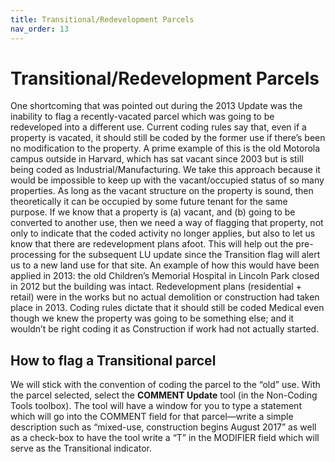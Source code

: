 ```yaml
---
title: Transitional/Redevelopment Parcels
nav_order: 13
---
```


# Transitional/Redevelopment Parcels

One shortcoming that was pointed out during the 2013 Update was the
inability to flag a recently-vacated parcel which was going to be
redeveloped into a different use. Current coding rules say that, even if
a property is vacated, it should still be coded by the former use if
there’s been no modification to the property. A prime example of this is
the old Motorola campus outside in Harvard, which has sat vacant since
2003 but is still being coded as Industrial/Manufacturing. We take this
approach because it would be impossible to keep up with the
vacant/occupied status of so many properties. As long as the vacant
structure on the property is sound, then theoretically it can be
occupied by some future tenant for the same purpose. If we know that a
property is (a) vacant, and (b) going to be converted to another use,
then we need a way of flagging that property, not only to indicate that
the coded activity no longer applies, but also to let us know that there
are redevelopment plans afoot. This will help out the pre-processing for
the subsequent LU update since the Transition flag will alert us to a
new land use for that site. An example of how this would have been
applied in 2013: the old Children’s Memorial Hospital in Lincoln Park
closed in 2012 but the building was intact. Redevelopment plans
(residential + retail) were in the works but no actual demolition or
construction had taken place in 2013. Coding rules dictate that it
should still be coded Medical even though we knew the property was going
to be something else; and it wouldn’t be right coding it as Construction
if work had not actually started.

## How to flag a Transitional parcel
We will stick with the convention
of coding the parcel to the “old” use. With the parcel selected, select
the **COMMENT Update** tool (in the Non-Coding Tools toolbox). The tool
will have a window for you to type a statement which will go into the
COMMENT field for that parcel—write a simple description such as
“mixed-use, construction begins August 2017” as well as a check-box to
have the tool write a “T” in the MODIFIER field which will serve as the
Transitional indicator.

